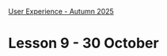 [User Experience - Autumn 2025](https://github.com/arturomorarioja-kea/WD_UX_E25/blob/main/README.md)

# Lesson 9 - 30 October
